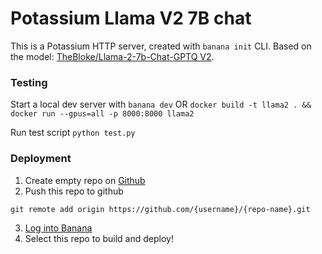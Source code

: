 # Potassium Llama V2 7B chat

This is a Potassium HTTP server, created with `banana init` CLI. Based on the model: [TheBloke/Llama-2-7b-Chat-GPTQ V2](https://huggingface.co/TheBloke/Llama-2-7b-Chat-GPTQ).

### Testing

Start a local dev server with `banana dev` OR `docker build -t llama2 . && docker run --gpus=all -p 8000:8000 llama2 `

Run test script `python test.py`

### Deployment

1. Create empty repo on [Github](https://github.com)
2. Push this repo to github

```
git remote add origin https://github.com/{username}/{repo-name}.git
```

3. [Log into Banana](https://app.banana.dev/onboard)
4. Select this repo to build and deploy!
